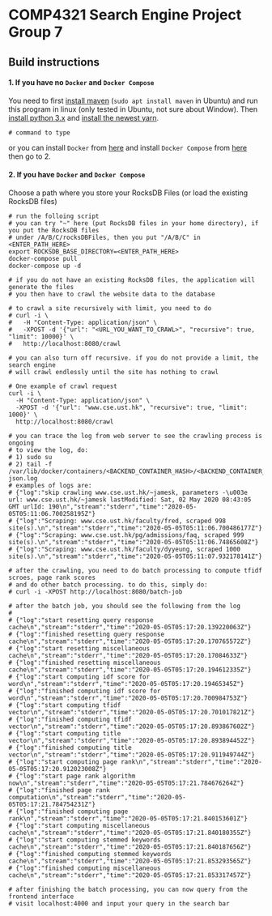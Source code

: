 # COMP4321 Search Engine Project Group 7

## Build instructions

#### 1. If you have no `Docker` and `Docker Compose`

You need to first [install maven](https://maven.apache.org/install.html) (`sudo apt install maven` in Ubuntu) 
and run this program in linux (only tested in Ubuntu, not sure about Window). 
Then [install python 3.x](https://docs.conda.io/en/latest/miniconda.html) and 
[install the newest yarn](https://yarnpkg.com/getting-started/install).

```shell script
# command to type

```

or you can install `Docker` from [here](https://docs.docker.com/get-docker/) and 
install `Docker Compose` from [here](https://docs.docker.com/compose/install/#install-compose) 
then go to 2.

#### 2. If you have `Docker` and `Docker Compose`

Choose a path where you store your RocksDB Files (or load the existing RocksDB files)

```shell script
# run the folloing script
# you can try "~" here (put RocksDB files in your home directory), if you put the RocksDB files 
# under /A/B/C/rocksDBFiles, then you put "/A/B/C" in <ENTER_PATH_HERE>
export ROCKSDB_BASE_DIRECTORY=<ENTER_PATH_HERE>
docker-compose pull
docker-compose up -d

# if you do not have an existing RocksDB files, the application will generate the files
# you then have to crawl the website data to the database

# to crawl a site recursively with limit, you need to do
# curl -i \
#   -H "Content-Type: application/json" \
#   -XPOST -d '{"url": "<URL_YOU_WANT_TO_CRAWL>", "recursive": true, "limit": 10000}' \
#   http://localhost:8080/crawl

# you can also turn off recursive. if you do not provide a limit, the search engine
# will crawl endlessly until the site has nothing to crawl

# One example of crawl request
curl -i \
  -H "Content-Type: application/json" \
  -XPOST -d '{"url": "www.cse.ust.hk", "recursive": true, "limit": 1000}' \
  http://localhost:8080/crawl

# you can trace the log from web server to see the crawling process is ongoing
# to view the log, do:
# 1) sudo su
# 2) tail -f /var/lib/docker/containers/<BACKEND_CONTAINER_HASH>/<BACKEND_CONTAINER_HASH>-json.log
# examples of logs are:
# {"log":"skip crawling www.cse.ust.hk/~jamesk, parameters -\u003e url: www.cse.ust.hk/~jamesk lastModified: Sat, 02 May 2020 08:43:05 GMT urlId: 190\n","stream":"stderr","time":"2020-05-05T05:11:06.700258195Z"}
# {"log":"Scraping: www.cse.ust.hk/faculty/fred, scraped 998 site(s).\n","stream":"stderr","time":"2020-05-05T05:11:06.700486177Z"}
# {"log":"Scraping: www.cse.ust.hk/pg/admissions/faq, scraped 999 site(s).\n","stream":"stderr","time":"2020-05-05T05:11:06.74865608Z"}
# {"log":"Scraping: www.cse.ust.hk/faculty/dyyeung, scraped 1000 site(s).\n","stream":"stderr","time":"2020-05-05T05:11:07.932178141Z"}

# after the crawling, you need to do batch processing to compute tfidf scroes, page rank scores 
# and do other batch processing. to do this, simply do:
# curl -i -XPOST http://localhost:8080/batch-job

# after the batch job, you should see the following from the log
#
# {"log":"start resetting query response cache\n","stream":"stderr","time":"2020-05-05T05:17:20.139220063Z"}
# {"log":"finished resetting query response cache\n","stream":"stderr","time":"2020-05-05T05:17:20.170765572Z"}
# {"log":"start resetting miscellaneous cache\n","stream":"stderr","time":"2020-05-05T05:17:20.17084633Z"}
# {"log":"finished resetting miscellaneous cache\n","stream":"stderr","time":"2020-05-05T05:17:20.194612335Z"}
# {"log":"start computing idf score for word\n","stream":"stderr","time":"2020-05-05T05:17:20.19465345Z"}
# {"log":"finished computing idf score for word\n","stream":"stderr","time":"2020-05-05T05:17:20.700984753Z"}
# {"log":"start computing tfidf vector\n","stream":"stderr","time":"2020-05-05T05:17:20.701017821Z"}
# {"log":"finished computing tfidf vector\n","stream":"stderr","time":"2020-05-05T05:17:20.893867602Z"}
# {"log":"start computing title vector\n","stream":"stderr","time":"2020-05-05T05:17:20.893894452Z"}
# {"log":"finished computing title vector\n","stream":"stderr","time":"2020-05-05T05:17:20.911949744Z"}
# {"log":"start computing page rank\n","stream":"stderr","time":"2020-05-05T05:17:20.912023008Z"}
# {"log":"start page rank algorithm now\n","stream":"stderr","time":"2020-05-05T05:17:21.784676264Z"}
# {"log":"finished page rank computation\n","stream":"stderr","time":"2020-05-05T05:17:21.784754231Z"}
# {"log":"finished computing page rank\n","stream":"stderr","time":"2020-05-05T05:17:21.840153601Z"}
# {"log":"start computing miscellaneous cache\n","stream":"stderr","time":"2020-05-05T05:17:21.840180355Z"}
# {"log":"start computing stemmed keywords cache\n","stream":"stderr","time":"2020-05-05T05:17:21.840187656Z"}
# {"log":"finished computing stemmed keywords cache\n","stream":"stderr","time":"2020-05-05T05:17:21.853293565Z"}
# {"log":"finished computing miscellaneous cache\n","stream":"stderr","time":"2020-05-05T05:17:21.853317457Z"}

# after finishing the batch processing, you can now query from the frontend interface
# visit localhost:4000 and input your query in the search bar
```
